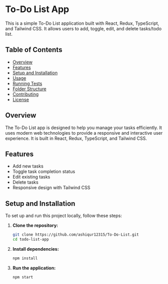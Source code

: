# To-Do List App

This is a simple To-Do List application built with React, Redux, TypeScript, and Tailwind CSS. It allows users to add, toggle, edit, and delete tasks/todo list.

## Table of Contents

- [Overview](#overview)
- [Features](#features)
- [Setup and Installation](#setup-and-installation)
- [Usage](#usage)
- [Running Tests](#running-tests)
- [Folder Structure](#folder-structure)
- [Contributing](#contributing)
- [License](#license)

## Overview

The To-Do List app is designed to help you manage your tasks efficiently. It uses modern web technologies to provide a responsive and interactive user experience. It is built in React, Redux, TypeScript, and Tailwind CSS. 

## Features

- Add new tasks
- Toggle task completion status
- Edit existing tasks
- Delete tasks
- Responsive design with Tailwind CSS

## Setup and Installation

To set up and run this project locally, follow these steps:

1. **Clone the repository:**

   ```bash
   git clone https://github.com/ashiqur12315/To-Do-List.git
   cd todo-list-app

2. **Install dependencies:**
   ```bash
   npm install

2. **Run the application:**
   ```bash
   npm start

